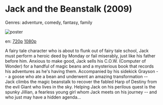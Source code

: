 # Jack and the Beanstalk (2009)

Genres: adventure, comedy, fantasy, family

![poster](http://image.tmdb.org/t/p/w500/7IsAiE4hXV7YOn7jDfdna6a6v7E.jpg)

en:
  [720p](magnet:?xt=urn:btih:8243A8CE0DCB6142556C55C8504084D4403E3FD3&tr=udp://glotorrents.pw:6969/announce&tr=udp://tracker.opentrackr.org:1337/announce&tr=udp://torrent.gresille.org:80/announce&tr=udp://tracker.openbittorrent.com:80&tr=udp://tracker.coppersurfer.tk:6969&tr=udp://tracker.leechers-paradise.org:6969&tr=udp://p4p.arenabg.ch:1337&tr=udp://tracker.internetwarriors.net:1337)
  [1080p](magnet:?xt=urn:btih:17521D09A591549518A47DE11548CB54B6812D56&tr=udp://glotorrents.pw:6969/announce&tr=udp://tracker.opentrackr.org:1337/announce&tr=udp://torrent.gresille.org:80/announce&tr=udp://tracker.openbittorrent.com:80&tr=udp://tracker.coppersurfer.tk:6969&tr=udp://tracker.leechers-paradise.org:6969&tr=udp://p4p.arenabg.ch:1337&tr=udp://tracker.internetwarriors.net:1337)
  


A fairy tale character who is about to flunk out of fairy tale school, Jack must perform a heroic deed by Monday or fail miserably, just like his father before him. Anxious to make good, Jack sells his C.O.W. (Computer of Wonder) for a handful of magic beans and a mysterious book that records his adventures as he's having them. Accompanied by his sidekick Grayson -- a goose who ate a bean and underwent an amazing transformation -- Jack climbs the magic beanstalk to recover the fabled Harp of Destiny from the evil Giant who lives in the sky. Helping Jack on his perilous quest is the spunky Jillian, a fearless young girl whom Jack meets on his journey -- and who just may have a hidden agenda...